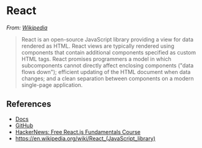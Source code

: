 # React


*From: [Wikipedia]()*

> React is an open-source JavaScript library providing a view for data rendered as HTML. React views are typically rendered using components that contain additional components specified as custom HTML tags. React promises programmers a model in which subcomponents cannot directly affect enclosing components ("data flows down"); efficient updating of the HTML document when data changes; and a clean separation between components on a modern single-page application.

## References

-   [Docs](https://facebook.github.io/react/docs/getting-started.html)
-   [GitHub](https://facebook.github.io/react)
-   [HackerNews: Free React.js Fundamentals Course](https://news.ycombinator.com/item?id=11204481)
-   <https://en.wikipedia.org/wiki/React_(JavaScript_library)>
